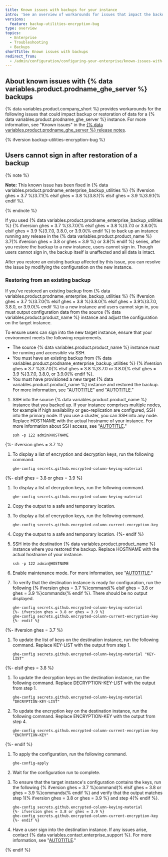 ```yaml
---
title: Known issues with backups for your instance
intro: 'See an overview of workarounds for issues that impact the backup or restoration process for {% data variables.product.prodname_ghe_server %}.'
versions:
  feature: backup-utilities-encryption-bug
type: overview
topics:
  - Enterprise
  - Troubleshooting
  - Backups
shortTitle: Known issues with backups
redirect_from:
  - /admin/configuration/configuring-your-enterprise/known-issues-with-backups-for-your-instance
---
```


## About known issues with {% data variables.product.prodname_ghe_server %} backups

{% data variables.product.company_short %} provides workarounds for the following issues that could impact backup or restoration of data for a {% data variables.product.prodname_ghe_server %} instance. For more information, see "Known issues" in the [{% data variables.product.prodname_ghe_server %} release notes](/admin/release-notes).

{% ifversion backup-utilities-encryption-bug %}

## Users cannot sign in after restoration of a backup

{% note %}

**Note:** This known issue has been fixed in {% data variables.product.prodname_enterprise_backup_utilities %} {% ifversion ghes = 3.7 %}3.7.1{% elsif ghes = 3.8 %}3.8.1{% elsif ghes = 3.9 %}3.9.1{% endif %}.

{% endnote %}

If you used {% data variables.product.prodname_enterprise_backup_utilities %} {% ifversion ghes = 3.7 %}3.7.0{% elsif ghes = 3.8 %}3.7.0 or 3.8.0{% elsif ghes = 3.9 %}3.7.0, 3.8.0, or 3.9.0{% endif %} to back up an instance running any release in the {% data variables.product.product_name %} 3.7{% ifversion ghes = 3.8 or ghes = 3.9 %} or 3.8{% endif %} series, after you restore the backup to a new instance, users cannot sign in. Though users cannot sign in, the backup itself is unaffected and all data is intact.

After you restore an existing backup affected by this issue, you can resolve the issue by modifying the configuration on the new instance.

### Restoring from an existing backup

If you've restored an existing backup from {% data variables.product.prodname_enterprise_backup_utilities %} {% ifversion ghes = 3.7 %}3.7.0{% elsif ghes = 3.8 %}3.8.0{% elsif ghes = 3.9%}3.7.0, 3.8.0, or 3.9.0{% endif %} to a new instance and users cannot sign in, you must output configuration data from the source {% data variables.product.product_name %} instance and adjust the configuration on the target instance.

To ensure users can sign into the new target instance, ensure that your environment meets the following requirements.

- The source {% data variables.product.product_name %} instance must be running and accessible via SSH.
- You must have an existing backup from {% data variables.product.prodname_enterprise_backup_utilities %} {% ifversion ghes = 3.7 %}3.7.0{% elsif ghes = 3.8 %}3.7.0 or 3.8.0{% elsif ghes = 3.9 %}3.7.0, 3.8.0, or 3.9.0{% endif %}.
- You must have provisioned a new target {% data variables.product.product_name %} instance and restored the backup. For more information, see "[AUTOTITLE](/admin/installation/setting-up-a-github-enterprise-server-instance)" and "[AUTOTITLE](/admin/configuration/configuring-your-enterprise/configuring-backups-on-your-instance)."

1. SSH into the source {% data variables.product.product_name %} instance that you backed up. If your instance comprises multiple nodes, for example if high availability or geo-replication are configured, SSH into the primary node. If you use a cluster, you can SSH into any node. Replace HOSTNAME with the actual hostname of your instance. For more information about SSH access, see "[AUTOTITLE](/admin/configuration/configuring-your-enterprise/accessing-the-administrative-shell-ssh)."

   ```shell copy
   ssh -p 122 admin@HOSTNAME
   ```
{%- ifversion ghes = 3.7 %}
1. To display a list of encryption and decryption keys, run the following command.

   ```shell copy
   ghe-config secrets.github.encrypted-column-keying-material
   ```
{%- elsif ghes = 3.8 or ghes = 3.9 %}
1. To display a list of decryption keys, run the following command.

   ```shell copy
   ghe-config secrets.github.encrypted-column-keying-material
   ```
1. Copy the output to a safe and temporary location.
1. To display a list of encryption keys, run the following command.

   ```shell copy
   ghe-config secrets.github.encrypted-column-current-encryption-key
   ```
1. Copy the output to a safe and temporary location.
{%- endif %}
1. SSH into the destination {% data variables.product.product_name %} instance where you restored the backup. Replace HOSTNAME with the actual hostname of your instance.

   ```shell copy
   ssh -p 122 admin@HOSTNAME
   ```
1. Enable maintenance mode. For more information, see "[AUTOTITLE](/admin/configuration/configuring-your-enterprise/enabling-and-scheduling-maintenance-mode#enabling-maintenance-mode-immediately-or-scheduling-a-maintenance-window-for-a-later-time)."
1. To verify that the destination instance is ready for configuration, run the following {% ifversion ghes = 3.7 %}command{% elsif ghes = 3.8 or ghes = 3.9 %}commands{% endif %}. There should be no output displayed.

   ```shell copy
   ghe-config secrets.github.encrypted-column-keying-material
   {%- ifversion ghes = 3.8 or ghes = 3.9 %}
   ghe-config secrets.github.encrypted-column-current-encryption-key
   {%- endif %}
   ```
{%- ifversion ghes = 3.7 %}
1. To update the list of keys on the destination instance, run the following command. Replace KEY-LIST with the output from step 1.

   ```shell copy
   ghe-config secrets.github.encrypted-column-keying-material "KEY-LIST"
   ```
{%- elsif ghes = 3.8 %}
1. To update the decryption keys on the destination instance, run the following command. Replace DECRYPTION-KEY-LIST with the output from step 1.

   ```shell copy
   ghe-config secrets.github.encrypted-column-keying-material "DECRYPTION-KEY-LIST"
   ```
1. To update the encryption key on the destination instance, run the following command. Replace ENCRYPTION-KEY with the output from step 4.

   ```shell copy
   ghe-config secrets.github.encrypted-column-current-encryption-key "ENCRYPTION-KEY"
   ```
{%- endif %}
1. To apply the configuration, run the following command.

    ```shell copy
    ghe-config-apply
    ```
1. Wait for the configuration run to complete.
1. To ensure that the target instance's configuration contains the keys, run the following {% ifversion ghes = 3.7 %}command{% elsif ghes = 3.8 or ghes = 3.9 %}commands{% endif %} and verify that the output matches step 1{% ifversion ghes = 3.8 or ghes = 3.9 %} and step 4{% endif %}.

   ```shell{:copy}
   ghe-config secrets.github.encrypted-column-keying-material
   {%- ifversion ghes = 3.8 or ghes = 3.9 %}
   ghe-config secrets.github.encrypted-column-current-encryption-key
   {%- endif %}
   ```
1. Have a user sign into the destination instance. If any issues arise, contact {% data variables.contact.enterprise_support %}. For more information, see "[AUTOTITLE](/support/contacting-github-support)."

{% endif %}
